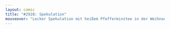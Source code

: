 ```yaml
---
layout: comic
title: "#2928: Spekulation"
mouseover: "Lecker Spekulation mit heißem Pfefferminztee in der Weihnachtszeit. Mmmh!"
---
```

